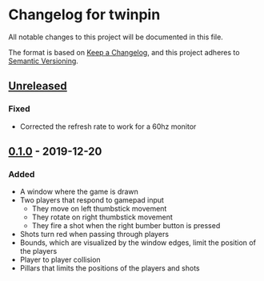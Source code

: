 # Changelog for twinpin

All notable changes to this project will be documented in this file.

The format is based on [Keep a Changelog](https://keepachangelog.com/en/1.0.0/),
and this project adheres to [Semantic Versioning](https://semver.org/spec/v2.0.0.html).

## [Unreleased]
### Fixed
* Corrected the refresh rate to work for a 60hz monitor

## [0.1.0] - 2019-12-20
### Added
* A window where the game is drawn
* Two players that respond to gamepad input
  * They move on left thumbstick movement
  * They rotate on right thumbstick movement
  * They fire a shot when the right bumber button is pressed
* Shots turn red when passing through players
* Bounds, which are visualized by the window edges, limit the position of the
  players
* Player to player collision
* Pillars that limits the positions of the players and shots

[Unreleased]: https://github.com/victorjoh/twinpin/compare/v0.1.0...HEAD
[0.1.0]: https://github.com/victorjoh/twinpin/releases/tag/v0.1.0